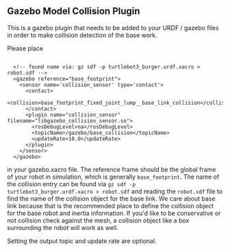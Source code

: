 ## Gazebo Model Collision Plugin 

This is a gazebo plugin that needs to be added to your URDF / gazebo files in order to make collision detection of the base work.

Please place
```

  <!-- found name via: gz sdf -p turtlebot3_burger.urdf.xacro > robot.sdf -->
  <gazebo reference="base_footprint">
    <sensor name='collision_sensor' type='contact'>
      <contact>
        <collision>base_footprint_fixed_joint_lump__base_link_collision</collision>
      </contact>
      <plugin name="collision_sensor" filename="libgazebo_collision_sensor.so">
        <rosDebugLevel>na</rosDebugLevel>
        <topicName>/gazebo/base_collision</topicName>
        <updateRate>10.0</updateRate>
      </plugin>
    </sensor>
  </gazebo>
```

in your gazebo.xacro file. The reference frame should be the global frame of your robot in simulation, which is generally `base_footprint`. The name of the collision entry can be found via `gz sdf -p turtlebot3_burger.urdf.xacro > robot.sdf` and reading the `robot.sdf` file to find the name of the collision object for the base link. We care about base link because that is the recommended place to define the collision object for the base robot and inertia information. If you'd like to be conservative or not collision check against the mesh, a collision object like a box surrounding the robot will work as well.

Setting the output topic and update rate are optional. 
